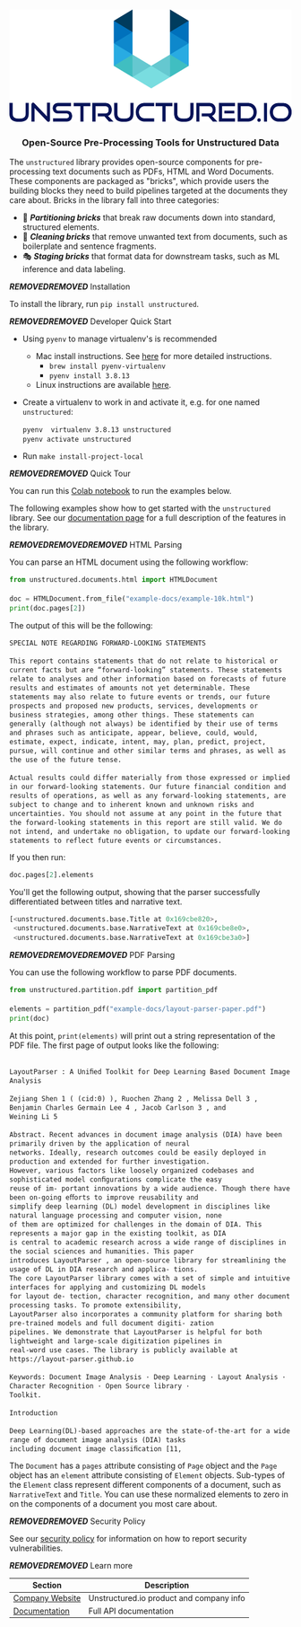 <h3 align="center">
  <img
    src="https://raw.githubusercontent.com/Unstructured-IO/unstructured/main/img/unstructured_logo.png"
    height="200"
  >
</h3>

<h3 align="center">
  <p>Open-Source Pre-Processing Tools for Unstructured Data</p>
</h3>


The `unstructured` library provides open-source components for pre-processing text documents
such as PDFs, HTML and Word Documents. These components are packaged as "bricks", which provide
users the building blocks they need to build pipelines targeted at the documents they care
about. Bricks in the library fall into three categories:

- :jigsaw: ***Partitioning bricks*** that break raw documents down into standard, structured
  elements.
- :broom: ***Cleaning bricks*** that remove unwanted text from documents, such as boilerplate and
  sentence
  fragments.
- :performing_arts: ***Staging bricks*** that format data for downstream tasks, such as ML inference
  and data labeling.

***REMOVED******REMOVED*** Installation

To install the library, run `pip install unstructured`.

***REMOVED******REMOVED*** Developer Quick Start

* Using `pyenv` to manage virtualenv's is recommended
	* Mac install instructions. See [here](https://github.com/Unstructured-IO/community***REMOVED***mac--homebrew) for more detailed instructions.
		* `brew install pyenv-virtualenv`
	  * `pyenv install 3.8.13`
  * Linux instructions are available [here](https://github.com/Unstructured-IO/community***REMOVED***linux).

* Create a virtualenv to work in and activate it, e.g. for one named `unstructured`:

	`pyenv  virtualenv 3.8.13 unstructured` <br />
	`pyenv activate unstructured`

* Run `make install-project-local`

***REMOVED******REMOVED*** Quick Tour

You can run this [Colab notebook](https://colab.research.google.com/drive/1RnXEiSTUaru8vZSGbh1U2T2P9aUa5tQD***REMOVED***scrollTo=E_WN7p3JGcLJ) to run the examples below.

The following examples show how to get started with the `unstructured` library. See
our [documentation page](https://unstructured-io.github.io/unstructured) for a full description
of the features in the library.

***REMOVED******REMOVED******REMOVED*** HTML Parsing

You can parse an HTML document using the following workflow:

```python
from unstructured.documents.html import HTMLDocument

doc = HTMLDocument.from_file("example-docs/example-10k.html")
print(doc.pages[2])
```

The output of this will be the following:

```
SPECIAL NOTE REGARDING FORWARD-LOOKING STATEMENTS

This report contains statements that do not relate to historical or current facts but are “forward-looking” statements. These statements relate to analyses and other information based on forecasts of future results and estimates of amounts not yet determinable. These statements may also relate to future events or trends, our future prospects and proposed new products, services, developments or business strategies, among other things. These statements can generally (although not always) be identified by their use of terms and phrases such as anticipate, appear, believe, could, would, estimate, expect, indicate, intent, may, plan, predict, project, pursue, will continue and other similar terms and phrases, as well as the use of the future tense.

Actual results could differ materially from those expressed or implied in our forward-looking statements. Our future financial condition and results of operations, as well as any forward-looking statements, are subject to change and to inherent known and unknown risks and uncertainties. You should not assume at any point in the future that the forward-looking statements in this report are still valid. We do not intend, and undertake no obligation, to update our forward-looking statements to reflect future events or circumstances.
```

If you then run:

```python
doc.pages[2].elements
```

You'll get the following output, showing that the parser successfully differentiated between
titles and narrative text.

```python
[<unstructured.documents.base.Title at 0x169cbe820>,
 <unstructured.documents.base.NarrativeText at 0x169cbe8e0>,
 <unstructured.documents.base.NarrativeText at 0x169cbe3a0>]
```

***REMOVED******REMOVED******REMOVED*** PDF Parsing

You can use the following workflow to parse PDF documents.

```python
from unstructured.partition.pdf import partition_pdf

elements = partition_pdf("example-docs/layout-parser-paper.pdf")
print(doc)
```

At this point, `print(elements)` will print out a string representation of the PDF file. The
first page of output looks like the following:

```

LayoutParser : A Uniﬁed Toolkit for Deep Learning Based Document Image Analysis

Zejiang Shen 1 ( (cid:0) ), Ruochen Zhang 2 , Melissa Dell 3 , Benjamin Charles Germain Lee 4 , Jacob Carlson 3 , and
Weining Li 5

Abstract. Recent advances in document image analysis (DIA) have been primarily driven by the application of neural
networks. Ideally, research outcomes could be easily deployed in production and extended for further investigation.
However, various factors like loosely organized codebases and sophisticated model conﬁgurations complicate the easy
reuse of im- portant innovations by a wide audience. Though there have been on-going eﬀorts to improve reusability and
simplify deep learning (DL) model development in disciplines like natural language processing and computer vision, none
of them are optimized for challenges in the domain of DIA. This represents a major gap in the existing toolkit, as DIA
is central to academic research across a wide range of disciplines in the social sciences and humanities. This paper
introduces LayoutParser , an open-source library for streamlining the usage of DL in DIA research and applica- tions.
The core LayoutParser library comes with a set of simple and intuitive interfaces for applying and customizing DL models
for layout de- tection, character recognition, and many other document processing tasks. To promote extensibility,
LayoutParser also incorporates a community platform for sharing both pre-trained models and full document digiti- zation
pipelines. We demonstrate that LayoutParser is helpful for both lightweight and large-scale digitization pipelines in
real-word use cases. The library is publicly available at https://layout-parser.github.io

Keywords: Document Image Analysis · Deep Learning · Layout Analysis · Character Recognition · Open Source library ·
Toolkit.

Introduction

Deep Learning(DL)-based approaches are the state-of-the-art for a wide range of document image analysis (DIA) tasks
including document image classiﬁcation [11,
```

The `Document` has a `pages` attribute consisting of `Page` object and the `Page` object
has an `element` attribute consisting of `Element` objects. Sub-types of the `Element` class
represent different components of a document, such as `NarrativeText` and `Title`. You can use
these normalized elements to zero in on the components of a document you most care about.

***REMOVED******REMOVED*** Security Policy

See our [security policy](https://github.com/Unstructured-IO/unstructured/security/policy) for
information on how to report security vulnerabilities.

***REMOVED******REMOVED*** Learn more

| Section | Description |
|-|-|
| [Company Website](https://unstructured.io) | Unstructured.io product and company info |
| [Documentation](https://unstructured-io.github.io/unstructured) | Full API documentation |

